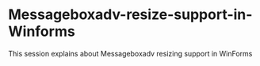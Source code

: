 # Messageboxadv-resize-support-in-Winforms
This session explains about Messageboxadv resizing support in WinForms
